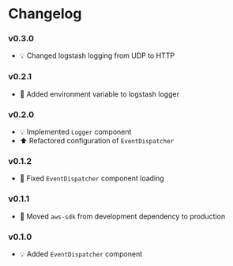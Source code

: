 # Changelog

### v0.3.0
- :bulb: Changed logstash logging from UDP to HTTP

### v0.2.1
- :hammer: Added environment variable to logstash logger

### v0.2.0
- :bulb: Implemented `Logger` component
- :arrow_up: Refactored configuration of `EventDispatcher`

### v0.1.2
- :hammer: Fixed `EventDispatcher` component loading

### v0.1.1
- :hammer: Moved `aws-sdk` from development dependency to production

### v0.1.0
- :bulb: Added `EventDispatcher` component
